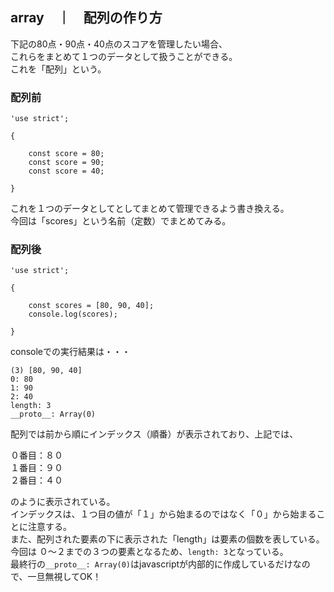 ## array　｜　配列の作り方

下記の80点・90点・40点のスコアを管理したい場合、  
これらをまとめて１つのデータとして扱うことができる。  
これを「配列」という。

### 配列前

```
'use strict';

{

    const score = 80;
    const score = 90;
    const score = 40;
 
}
```

これを１つのデータとしてとしてまとめて管理できるよう書き換える。  
今回は「scores」という名前（定数）でまとめてみる。
### 配列後


```
'use strict';

{
  
    const scores = [80, 90, 40];
    console.log(scores);
    
}
```
consoleでの実行結果は・・・
```
(3) [80, 90, 40]
0: 80
1: 90
2: 40
length: 3
__proto__: Array(0)
```

配列では前から順にインデックス（順番）が表示されており、上記では、

０番目：８０  
１番目：９０  
２番目：４０  

のように表示されている。  
インデックスは、１つ目の値が「１」から始まるのではなく「０」から始まることに注意する。  
また、配列された要素の下に表示された「length」は要素の個数を表している。  
今回は ０〜２までの３つの要素となるため、`length: 3`となっている。  
最終行の`__proto__: Array(0)`はjavascriptが内部的に作成しているだけなので、一旦無視してOK！









